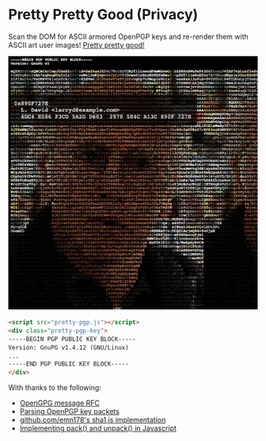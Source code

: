 # Pretty Pretty Good (Privacy)

Scan the DOM for ASCII armored OpenPGP keys and re-render them with ASCII art
user images!  [Pretty pretty good!](https://www.youtube.com/watch?v=O_05qJTeNNI)

![Example screenshot](example.jpg)

```html
<script src="pretty-pgp.js"></script>
<div class="pretty-pgp-key">
-----BEGIN PGP PUBLIC KEY BLOCK-----
Version: GnuPG v1.4.12 (GNU/Linux)
...
-----END PGP PUBLIC KEY BLOCK-----
</div>
```

With thanks to the following:

* [OpenGPG message RFC](https://tools.ietf.org/html/rfc4880#section-5.5.1.1)
* [Parsing OpenPGP key packets](https://github.com/dryruby/openpgp.rb)
* [github.com/emn178's sha1.js implementation](https://github.com/emn178/js-sha1/blob/master/src/sha1.js)
* [Implementing pack() and unpack() in Javascript](https://developer.mozilla.org/en/docs/Web/JavaScript/Reference/Global_Objects/ArrayBuffer)
